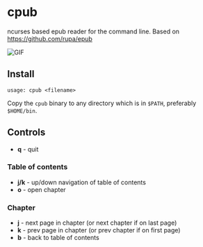 cpub
====

ncurses based epub reader for the command line.
Based on https://github.com/rupa/epub

![GIF](https://thumbs.gfycat.com/OblongSaneChimneyswift-size_restricted.gif)

Install
-------

```
usage: cpub <filename>
```

Copy the `cpub` binary to any directory which is in `$PATH`, preferably
`$HOME/bin`.


Controls
--------

 - **q** - quit

### Table of contents

 - **j/k** - up/down navigation of table of contents
 - **o**   - open chapter

### Chapter

 - **j** - next page in chapter (or next chapter if on last page)
 - **k** - prev page in chapter (or prev chapter if on first page)
 - **b** - back to table of contents
